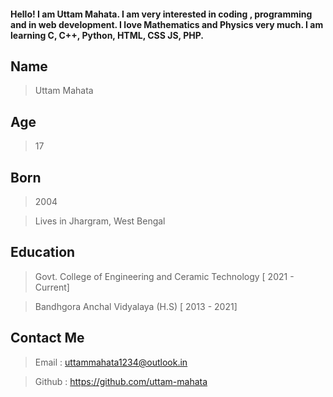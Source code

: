 #### Hello! I am Uttam Mahata. I am very interested in coding , programming and in web development. I love Mathematics and Physics very much. I am learning C, C++, Python, HTML, CSS JS, PHP.

## Name
> Uttam Mahata

## Age
> 17

## Born
> 2004

> Lives in Jhargram, West Bengal

## Education
> Govt. College of Engineering and Ceramic Technology [ 2021 - Current]

> Bandhgora Anchal Vidyalaya (H.S) [ 2013 - 2021]

## Contact Me
> Email : uttammahata1234@outlook.in

> Github : https://github.com/uttam-mahata
